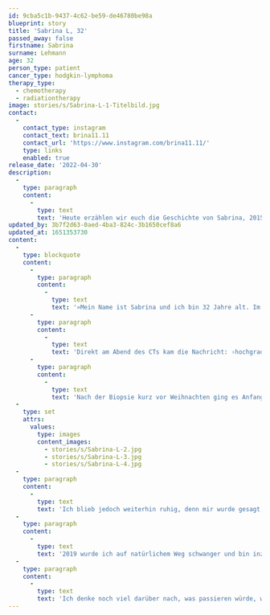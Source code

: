 ```yaml
---
id: 9cba5c1b-9437-4c62-be59-de46780be98a
blueprint: story
title: 'Sabrina L, 32'
passed_away: false
firstname: Sabrina
surname: Lehmann
age: 32
person_type: patient
cancer_type: hodgkin-lymphoma
therapy_type:
  - chemotherapy
  - radiationtherapy
image: stories/s/Sabrina-L-1-Titelbild.jpg
contact:
  -
    contact_type: instagram
    contact_text: brina11.11
    contact_url: 'https://www.instagram.com/brina11.11/'
    type: links
    enabled: true
release_date: '2022-04-30'
description:
  -
    type: paragraph
    content:
      -
        type: text
        text: 'Heute erzählen wir euch die Geschichte von Sabrina, 2015 bekam sie die Diagnose Hodgkin Lymphom, heute ist sie Mama und hat eine kleine Tochter.'
updated_by: 3b7f2d63-0aed-4ba3-824c-3b1650cef8a6
updated_at: 1651353730
content:
  -
    type: blockquote
    content:
      -
        type: paragraph
        content:
          -
            type: text
            text: '»Mein Name ist Sabrina und ich bin 32 Jahre alt. Im Dezember 2015 entdeckte ich einen Knoten an meinem Hals. Ich wollte eigentlich nicht zum Arzt, da ich dachte, es ginge schon alleine wieder weg. Nach einem Gespräch mit meiner Mutter, entschied ich mich doch, meine Hausärztin aufzusuchen. Ich dachte an einen kleinen Infekt, jedoch klingelten bei ihr direkt die Alarmglocken und sie überwies mich in die Radiologie, um ein CT machen zu lassen.'
      -
        type: paragraph
        content:
          -
            type: text
            text: 'Direkt am Abend des CTs kam die Nachricht: ›hochgradiger Verdacht eines malignen Lymphoms‹.'
      -
        type: paragraph
        content:
          -
            type: text
            text: 'Nach der Biopsie kurz vor Weihnachten ging es Anfang 2016 direkt ins Krankenhaus zu diversen Voruntersuchungen und ich bekam die Diagnose: Hodgkin Lymphon im Stadium 2a. Ich ließ mir noch vorsichtshalber Eizellen entnehmen, da die Angst doch da war, im Alter von gerade mal 26 Jahren keine Kinder mehr bekommen zu können.'
  -
    type: set
    attrs:
      values:
        type: images
        content_images:
          - stories/s/Sabrina-L-2.jpg
          - stories/s/Sabrina-L-3.jpg
          - stories/s/Sabrina-L-4.jpg
  -
    type: paragraph
    content:
      -
        type: text
        text: 'Ich blieb jedoch weiterhin ruhig, denn mir wurde gesagt, dass diese Krebsart wunderbare Heilungschancen hat. Ich zog vier Zyklen Chemotherapie und 15 Sitzungen Bestrahlung durch. Dann kam Ende 2016 die tolle Nachricht: Ich bin geheilt.'
  -
    type: paragraph
    content:
      -
        type: text
        text: '2019 wurde ich auf natürlichem Weg schwanger und bin inzwischen Mama einer 1,5-jährigen Tochter.'
  -
    type: paragraph
    content:
      -
        type: text
        text: 'Ich denke noch viel darüber nach, was passieren würde, wenn der Krebs zurück kommt. Aber ich bleibe positiv.«'
---
```

